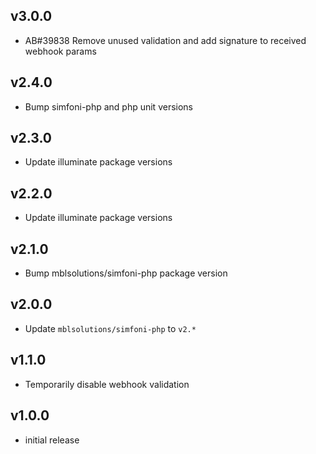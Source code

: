## v3.0.0

+ AB#39838 Remove unused validation and add signature to received webhook params

## v2.4.0

+ Bump simfoni-php and php unit versions

## v2.3.0

+ Update illuminate package versions

## v2.2.0

+ Update illuminate package versions

## v2.1.0

+ Bump mblsolutions/simfoni-php package version

## v2.0.0

+ Update `mblsolutions/simfoni-php` to `v2.*`

## v1.1.0

+ Temporarily disable webhook validation

## v1.0.0

+ initial release
